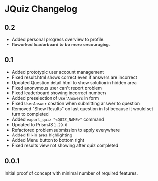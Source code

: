 # JQuiz Changelog

## 0.2

- Added personal progress overview to profile.
- Reworked leaderboard to be more encouraging.

## 0.1

- Added prototypic user account management
- Fixed result.html shows correct even if answers are incorrect
- Updated Question detail.html to show solution in hidden area
- Fixed anonymous user can't report problem
- Fixed leaderboard showing incorrect numbers
- Added preselection of `UserAnswers` in form
- Fixed `UserAnswer` creation when submitting answer to question
- Removed "Show Results" on last question in list because it would set turn to completed
- Added `export_quiz "<QUIZ_NAME>"` command
- Updated to PrismJS `1.29.0`
- Refactored problem submission to apply everywhere
- Added fill-in area highlighting
- Added Menu button to bottom right
- Fixed results view not showing after quiz completed

## 0.0.1

Initial proof of concept with minimal number of required features.

